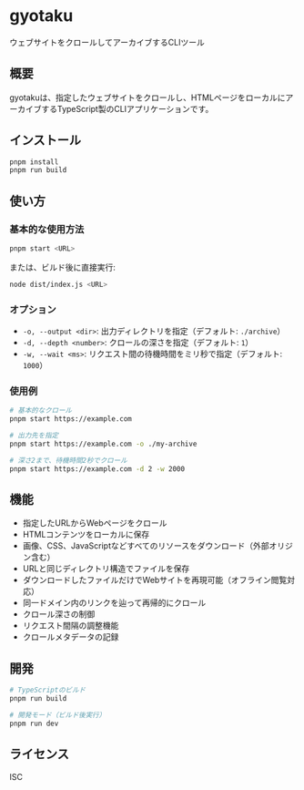 # gyotaku

ウェブサイトをクロールしてアーカイブするCLIツール

## 概要

gyotakuは、指定したウェブサイトをクロールし、HTMLページをローカルにアーカイブするTypeScript製のCLIアプリケーションです。

## インストール

```bash
pnpm install
pnpm run build
```

## 使い方

### 基本的な使用方法

```bash
pnpm start <URL>
```

または、ビルド後に直接実行:

```bash
node dist/index.js <URL>
```

### オプション

- `-o, --output <dir>`: 出力ディレクトリを指定（デフォルト: `./archive`）
- `-d, --depth <number>`: クロールの深さを指定（デフォルト: `1`）
- `-w, --wait <ms>`: リクエスト間の待機時間をミリ秒で指定（デフォルト: `1000`）

### 使用例

```bash
# 基本的なクロール
pnpm start https://example.com

# 出力先を指定
pnpm start https://example.com -o ./my-archive

# 深さ2まで、待機時間2秒でクロール
pnpm start https://example.com -d 2 -w 2000
```

## 機能

- 指定したURLからWebページをクロール
- HTMLコンテンツをローカルに保存
- 画像、CSS、JavaScriptなどすべてのリソースをダウンロード（外部オリジン含む）
- URLと同じディレクトリ構造でファイルを保存
- ダウンロードしたファイルだけでWebサイトを再現可能（オフライン閲覧対応）
- 同一ドメイン内のリンクを辿って再帰的にクロール
- クロール深さの制御
- リクエスト間隔の調整機能
- クロールメタデータの記録

## 開発

```bash
# TypeScriptのビルド
pnpm run build

# 開発モード（ビルド後実行）
pnpm run dev
```

## ライセンス

ISC

